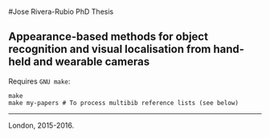 #Jose Rivera-Rubio PhD Thesis

## Appearance-based methods for object recognition and visual localisation from hand-held and wearable cameras

Requires `GNU make`:

```
make
make my-papers # To process multibib reference lists (see below)
```

-----

London, 2015-2016.

